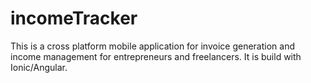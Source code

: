# incomeTracker
This is a cross platform mobile application for invoice generation and income management for entrepreneurs and freelancers. It is build with Ionic/Angular.
